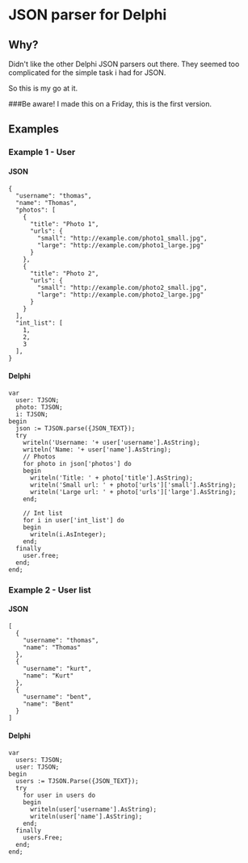 # JSON parser for Delphi

## Why?
Didn't like the other Delphi JSON parsers out there.
They seemed too complicated for the simple task i had for JSON.

So this is my go at it.

###Be aware!
I made this on a Friday, this is the first version.

## Examples

### Example 1 - User

#### JSON
    {
      "username": "thomas",
      "name": "Thomas",
      "photos": [
        {
          "title": "Photo 1",
          "urls": {
            "small": "http://example.com/photo1_small.jpg",
            "large": "http://example.com/photo1_large.jpg"
          }
        },
        {
          "title": "Photo 2",
          "urls": {
            "small": "http://example.com/photo2_small.jpg",
            "large": "http://example.com/photo2_large.jpg"
          }
        }
      ],
      "int_list": [
        1,
        2,
        3
      ],
    }
  
#### Delphi 
    var
      user: TJSON;
      photo: TJSON;
      i: TJSON;
    begin
      json := TJSON.parse({JSON_TEXT});
      try
        writeln('Username: '+ user['username'].AsString);
        writeln('Name: '+ user['name'].AsString);
        // Photos
        for photo in json['photos'] do
        begin
          writeln('Title: ' + photo['title'].AsString);
          writeln('Small url: ' + photo['urls']['small'].AsString);
          writeln('Large url: ' + photo['urls']['large'].AsString);
        end;
  
        // Int list
        for i in user['int_list'] do
        begin
          writeln(i.AsInteger);
        end;
      finally
        user.free;
      end;
    end;
    
### Example 2 - User list
#### JSON
    [
      {
        "username": "thomas",
        "name": "Thomas"
      },
      {
        "username": "kurt",
        "name": "Kurt"
      },
      {
        "username": "bent",
        "name": "Bent"
      }
    ]
    
#### Delphi
    var
      users: TJSON;
      user: TJSON;
    begin
      users := TJSON.Parse({JSON_TEXT});
      try
        for user in users do
        begin
          writeln(user['username'].AsString);
          writeln(user['name'].AsString);
        end;
      finally
        users.Free;
      end;
    end;
    
